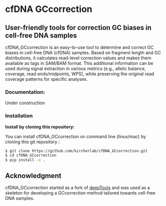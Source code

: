 # cfDNA GCcorrection

## User-friendly tools for correction GC biases in cell-free DNA samples

cfDNA_GCcorrection is an easy-to-use tool to determine and correct GC biases in cell-free DNA (cfDNA) samples. Based on fragment length and GC distributions, it calculates read-level correction values and makes them available as tags in SAM/BAM format. This additional information can be used during signal extraction in various metrics (e.g., allelic balance, coverage, read ends/midpoints, WPS), while preserving the original read coverage patterns for specific analyses.


### Documentation:

Under construction

### Installation

**Install by cloning this repository:**

You can install cfDNA_GCcorrection on command line (linux/mac) by cloning this git repository :

``` bash
$ git clone https://github.com/kircherlab/cfDNA_GCcorrection.git
$ cd cfDNA_GCcorrection
$ pip install -e .
```



## Acknowledgment

cfDNA_GCcorrection started as a fork of [deepTools](https://github.com/deeptools/deepTools) and was used as a skeleton for developing a GCcorrection method tailored towards cell-free DNA samples.
